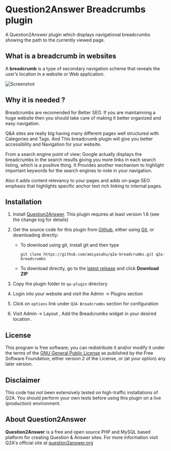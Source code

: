 # Question2Answer Breadcrumbs plugin

A Question2Answer plugin which displays navigational breadcrumbs showing the path to the currently viewed page.

## What is a breadcrumb in websites

A **breadcrumb** is a type of secondary navigation scheme that reveals the user’s location in a website or Web application.

![Screenshot](https://github.com/amiyasahu/q2a-breadcrumbs/blob/gh-pages/breadcrumb-preview.png?raw=true "Breadcrumb screenshot")

## Why it is needed ?

Breadcrumbs are recomended for Better SEO. If you are maintainning a huge website then you should take care of making it better organized and easy navigation.

Q&A sites are really big having many different pages well structured with Categories and Tags. And This breadcrumb plugin will give you better accessibility and Navigation for your website. 

From a search engine point of view; Google actually displays the breadcrumbs in the search results giving you more links in each search listing, which is a positive thing. It Provides another mechanism to highlight important keywords for the search engines to note in your navigation.
 
Also it adds content relevancy to your pages and adds on-page SEO emphasis that highlights specific anchor text rich linking to internal pages.

## Installation

1. Install [Question2Answer][]. This plugin requires at least version 1.6 (see the change log for details)
2. Get the source code for this plugin from [Github][], either using [Git][], or downloading directly:

   - To download using git, install git and then type 
      
      `git clone https://github.com/amiyasahu/q2a-breadcrumbs.git q2a-breadcrumbs`
      
   - To download directly, go to the [latest release][latest release] and click **Download ZIP**

3. Copy the plugin folder to `qa-plugin` directory
4. Login into your website and visit the Admin -> Plugins section 
5. Click on `options` link under `Q2A Breadcrumbs` section for configuration
6. Visit Admin -> Layout , Add the Breadcrumbs widget in your desired location .

## License
This program is free software; you can redistribute it and/or modify it under the terms of the [GNU General Public License](https://github.com/amiyasahu/q2a-breadcrumbs/blob/master/LICENSE) as published by the Free Software Foundation; either version 2 of the License, or (at your option) any later version.

## Disclaimer
This code has not been extensively tested on high-traffic installations of Q2A. You should perform your own tests before using this plugin on a live (production) environment. 

## About Question2Answer
**Question2Answer** is a free and open source PHP and MySQL based platform for creating Question & Answer sites. For more information visit Q2A's official site at [question2answer.org](http://www.question2answer.org/)

[Question2Answer]: http://www.question2answer.org/install.php
[Git]: http://git-scm.com/
[Github]: https://github.com/amiyasahu/q2a-breadcrumbs
[latest release]: https://github.com/amiyasahu/q2a-breadcrumbs/releases/latest
